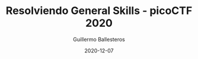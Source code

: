 ---
title: Resolviendo General Skills - picoCTF 2020
date: 2020-12-07
description: Writeup de los retos en picoCTF 2020 de la categoría General Skills
draft: false
author: Guillermo Ballesteros
tags:
- markdown
- css
- html
- themes
categories:
- CTF
- PicoCTF
series:
- picoCTF2020
---